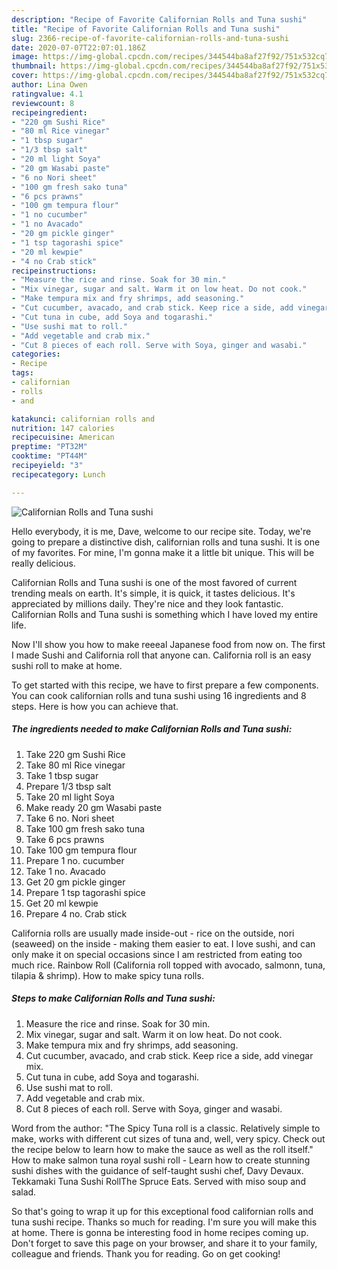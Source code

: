 ```yaml
---
description: "Recipe of Favorite Californian Rolls and Tuna sushi"
title: "Recipe of Favorite Californian Rolls and Tuna sushi"
slug: 2366-recipe-of-favorite-californian-rolls-and-tuna-sushi
date: 2020-07-07T22:07:01.186Z
image: https://img-global.cpcdn.com/recipes/344544ba8af27f92/751x532cq70/californian-rolls-and-tuna-sushi-recipe-main-photo.jpg
thumbnail: https://img-global.cpcdn.com/recipes/344544ba8af27f92/751x532cq70/californian-rolls-and-tuna-sushi-recipe-main-photo.jpg
cover: https://img-global.cpcdn.com/recipes/344544ba8af27f92/751x532cq70/californian-rolls-and-tuna-sushi-recipe-main-photo.jpg
author: Lina Owen
ratingvalue: 4.1
reviewcount: 8
recipeingredient:
- "220 gm Sushi Rice"
- "80 ml Rice vinegar"
- "1 tbsp sugar"
- "1/3 tbsp salt"
- "20 ml light Soya"
- "20 gm Wasabi paste"
- "6 no Nori sheet"
- "100 gm fresh sako tuna"
- "6 pcs prawns"
- "100 gm tempura flour"
- "1 no cucumber"
- "1 no Avacado"
- "20 gm pickle ginger"
- "1 tsp tagorashi spice"
- "20 ml kewpie"
- "4 no Crab stick"
recipeinstructions:
- "Measure the rice and rinse. Soak for 30 min."
- "Mix vinegar, sugar and salt. Warm it on low heat. Do not cook."
- "Make tempura mix and fry shrimps, add seasoning."
- "Cut cucumber, avacado, and crab stick. Keep rice a side, add vinegar mix."
- "Cut tuna in cube, add Soya and togarashi."
- "Use sushi mat to roll."
- "Add vegetable and crab mix."
- "Cut 8 pieces of each roll. Serve with Soya, ginger and wasabi."
categories:
- Recipe
tags:
- californian
- rolls
- and

katakunci: californian rolls and 
nutrition: 147 calories
recipecuisine: American
preptime: "PT32M"
cooktime: "PT44M"
recipeyield: "3"
recipecategory: Lunch

---
```



![Californian Rolls and Tuna sushi](https://img-global.cpcdn.com/recipes/344544ba8af27f92/751x532cq70/californian-rolls-and-tuna-sushi-recipe-main-photo.jpg)

Hello everybody, it is me, Dave, welcome to our recipe site. Today, we're going to prepare a distinctive dish, californian rolls and tuna sushi. It is one of my favorites. For mine, I'm gonna make it a little bit unique. This will be really delicious.

Californian Rolls and Tuna sushi is one of the most favored of current trending meals on earth. It's simple, it is quick, it tastes delicious. It's appreciated by millions daily. They're nice and they look fantastic. Californian Rolls and Tuna sushi is something which I have loved my entire life.

Now I&#39;ll show you how to make reeeal Japanese food from now on. The first I made Sushi and California roll that anyone can. California roll is an easy sushi roll to make at home.


To get started with this recipe, we have to first prepare a few components. You can cook californian rolls and tuna sushi using 16 ingredients and 8 steps. Here is how you can achieve that.

<!--inarticleads1-->

##### The ingredients needed to make Californian Rolls and Tuna sushi:

1. Take 220 gm Sushi Rice
1. Take 80 ml Rice vinegar
1. Take 1 tbsp sugar
1. Prepare 1/3 tbsp salt
1. Take 20 ml light Soya
1. Make ready 20 gm Wasabi paste
1. Take 6 no. Nori sheet
1. Take 100 gm fresh sako tuna
1. Take 6 pcs prawns
1. Take 100 gm tempura flour
1. Prepare 1 no. cucumber
1. Take 1 no. Avacado
1. Get 20 gm pickle ginger
1. Prepare 1 tsp tagorashi spice
1. Get 20 ml kewpie
1. Prepare 4 no. Crab stick


California rolls are usually made inside-out - rice on the outside, nori (seaweed) on the inside - making them easier to eat. I love sushi, and can only make it on special occasions since I am restricted from eating too much rice. Rainbow Roll (California roll topped with avocado, salmonn, tuna, tilapia &amp; shrimp). How to make spicy tuna rolls. 

<!--inarticleads2-->

##### Steps to make Californian Rolls and Tuna sushi:

1. Measure the rice and rinse. Soak for 30 min.
1. Mix vinegar, sugar and salt. Warm it on low heat. Do not cook.
1. Make tempura mix and fry shrimps, add seasoning.
1. Cut cucumber, avacado, and crab stick. Keep rice a side, add vinegar mix.
1. Cut tuna in cube, add Soya and togarashi.
1. Use sushi mat to roll.
1. Add vegetable and crab mix.
1. Cut 8 pieces of each roll. Serve with Soya, ginger and wasabi.


Word from the author: &#34;The Spicy Tuna roll is a classic. Relatively simple to make, works with different cut sizes of tuna and, well, very spicy. Check out the recipe below to learn how to make the sauce as well as the roll itself.&#34; How to make salmon tuna royal sushi roll - Learn how to create stunning sushi dishes with the guidance of self-taught sushi chef, Davy Devaux. Tekkamaki Tuna Sushi RollThe Spruce Eats. Served with miso soup and salad. 

So that's going to wrap it up for this exceptional food californian rolls and tuna sushi recipe. Thanks so much for reading. I'm sure you will make this at home. There is gonna be interesting food in home recipes coming up. Don't forget to save this page on your browser, and share it to your family, colleague and friends. Thank you for reading. Go on get cooking!
